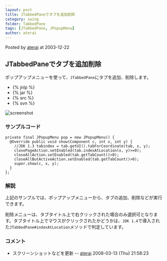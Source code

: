 ```yaml
---
layout: post
title: JTabbedPaneでタブを追加削除
category: swing
folder: TabbedPane
tags: [JTabbedPane, JPopupMenu]
author: aterai
---
```


Posted by [aterai](http://terai.xrea.jp/aterai.html) at 2003-12-22

## JTabbedPaneでタブを追加削除
ポップアップメニューを使って、`JTabbedPane`にタブを追加、削除します。

- {% jnlp %}
- {% jar %}
- {% src %}
- {% svn %}

<!-- dummy comment line for breaking list -->

![screenshot](http://lh3.ggpht.com/_9Z4BYR88imo/TQTULwZD83I/AAAAAAAAAlo/NwNuK8prCFY/s800/TabbedPane.png)

### サンプルコード
<pre class="prettyprint"><code>private final JPopupMenu pop = new JPopupMenu() {
  @Override public void show(Component c, int x, int y) {
    //JDK 1.3 tabindex = tab.getUI().tabForCoordinate(tab, x, y);
    closePageAction.setEnabled(tab.indexAtLocation(x, y)&gt;=0);
    closeAllAction.setEnabled(tab.getTabCount()&gt;0);
    closeAllButActiveAction.setEnabled(tab.getTabCount()&gt;0);
    super.show(c, x, y);
  }
};
</code></pre>

### 解説
上記のサンプルでは、ポップアップメニューから、タブの追加、削除などが実行できます。

削除メニューは、タブタイトル上で右クリックされた場合のみ選択可となります。タブタイトル上でマウスがクリックされたかどうかは、`JDK 1.4`で導入された`JTabbedPane#indexAtLocation`メソッドで判定しています。

### コメント
- スクリーンショットなどを更新 -- [aterai](http://terai.xrea.jp/aterai.html) 2008-03-13 (Thu) 21:58:23

<!-- dummy comment line for breaking list -->

